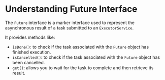 # Understanding Future Interface

The `Future` interface is a marker interface used to represent the asynchronous result of a task submitted to an `ExecutorService`.

It provides methods like:

- `isDone()`: to check if the task associated with the `Future` object has finished execution.
- `isCancelled()`: to check if the task associated with the `Future` object has been cancelled.
- `get()`: allows you to wait for the task to complete and then retrieve its result.
